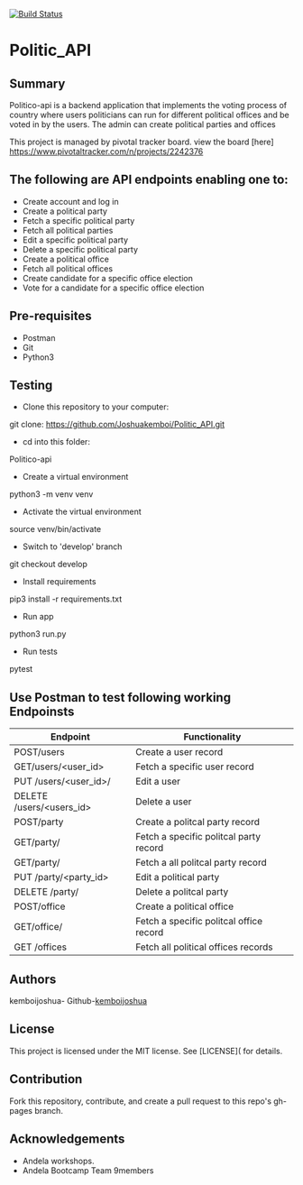 
[![Build Status](https://travis-ci.org/Joshuakemboi/Politic_API.svg?branch=develop)](https://travis-ci.org/Joshuakemboi/Politic_API)

# Politic_API
## Summary

Politico-api is a backend application that implements the voting process of country where users politicians can run for different political offices and be voted in by the users. The admin can create political parties and offices

This project is managed by pivotal tracker board. view the board [here]
https://www.pivotaltracker.com/n/projects/2242376


## The following are API endpoints enabling one to:
  -  Create account and log in
  -  Create a political party
  -  Fetch a specific political party
  -  Fetch all political parties
  -  Edit a specific political party
  -  Delete a specific political party
  -  Create a political office
  -  Fetch all political offices
  -  Create candidate for a specific office election
  -  Vote for a candidate for a specific office election

## Pre-requisites
  -  Postman
  -  Git
  -  Python3

## Testing

  -  Clone this repository to your computer:

git clone: https://github.com/Joshuakemboi/Politic_API.git

  -  cd into this folder:

Politico-api

  -  Create a virtual environment

python3 -m venv venv

  -  Activate the virtual environment

source venv/bin/activate

  -  Switch to 'develop' branch

git checkout develop

  -  Install requirements

pip3 install -r requirements.txt

  -  Run app

python3 run.py

  - Run tests

pytest

## Use Postman to test following working Endpoinsts


| Endpoint  | Functionality |
| ------------- | ------------- |
| POST/users  | Create a user record  |
| GET/users/<user_id>  | Fetch a specific user record  |
| PUT /users/<user_id>/  | Edit a user  |
| DELETE /users/<users_id>  | Delete a user  |
| POST/party  | Create a politcal party record  |
| GET/party/<party-id>  | Fetch a specific politcal party record  |
| GET/party/<party-id>  | Fetch a all politcal party record  |
| PUT /party/<party_id>  | Edit a political party  |
| DELETE /party/<party-id>  | Delete a politcal party  |
| POST/office  | Create a political office  |
| GET/office/<office-id>  | Fetch a specific politcal office record  |
| GET /offices  | Fetch all political offices records  |

## Authors
kemboijoshua- Github-[kemboijoshua](https://github.com/Joshuakemboi/Politic_API)

## License

This project is licensed under the MIT license. See [LICENSE]( for details.

## Contribution

Fork this repository, contribute, and create a pull request to this repo's gh-pages branch.

## Acknowledgements
  -  Andela workshops.
  -  Andela Bootcamp Team 9members
